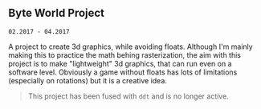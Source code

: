 ## Byte World Project

`02.2017 - 04.2017`

A project to create 3d graphics, while avoiding floats. Although
I'm mainly making this to practice the math behing rasterization,
the aim with this project is to make "lightweight" 3d graphics,
that can run even on a software level. Obviously a game without floats has
lots of limitations (especially on rotations) but it is a creative idea.

> This project has been fused with `ddt` and is no longer active.
